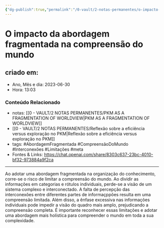 ```yaml
---
{"dg-publish":true,"permalink":"/0-vault/2-notas-permanentes/o-impacto-da-abordagem-fragmentada-na-compreensao-do-mundo/","tags":["permanente","AbordagemFragmentada","CompreensãoDoMundo","Interconexões","Limitações","meta"],"dgHomeLink":true,"dgShowLocalGraph":true,"dgShowFileTree":true,"dgEnableSearch":true,"noteIcon":""}
---
```


# O impacto da abordagem fragmentada na compreensão do mundo

## criado em: 
-  Ano, Mês e dia: 2023-06-30
- Hora: 13:03

### Conteúdo Relacionado
- notas: [[0 - VAULT/2 NOTAS PERMANENTES/PKM AS A FRAGMENTATION OF WORLDVIEW\|PKM AS A FRAGMENTATION OF WORLDVIEW]]
- [[0 - VAULT/2 NOTAS PERMANENTES/Reflexão sobre a eficiência versus exploração no PKM\|Reflexão sobre a eficiência versus exploração no PKM]]
- tags: #AbordagemFragmentada #CompreensãoDoMundo #Interconexões #Limitações #meta
- Fontes & Links: https://chat.openai.com/share/8303c637-23bc-4010-bf32-973884a9f2ca
---
Ao adotar uma abordagem fragmentada na organização do conhecimento, corre-se o risco de limitar a compreensão do mundo. Ao dividir as informações em categorias e rótulos individuais, perde-se a visão de um sistema complexo e interconectado. A falta de percepção das interconexões entre diferentes partes de informaçppões resulta em uma compreensão limitada. Além disso, a ênfase excessiva nas informações individuais pode impedir a visão do quadro mais amplo, prejudicando a compreensão completa. É importante reconhecer essas limitações e adotar uma abordagem mais holística para compreender o mundo em toda a sua complexidade.